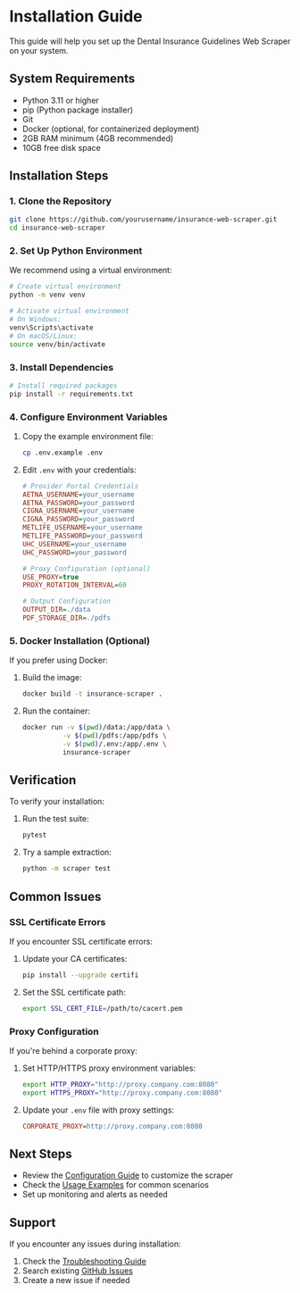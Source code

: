 # Installation Guide

This guide will help you set up the Dental Insurance Guidelines Web Scraper on your system.

## System Requirements

- Python 3.11 or higher
- pip (Python package installer)
- Git
- Docker (optional, for containerized deployment)
- 2GB RAM minimum (4GB recommended)
- 10GB free disk space

## Installation Steps

### 1. Clone the Repository

```bash
git clone https://github.com/yourusername/insurance-web-scraper.git
cd insurance-web-scraper
```

### 2. Set Up Python Environment

We recommend using a virtual environment:

```bash
# Create virtual environment
python -m venv venv

# Activate virtual environment
# On Windows:
venv\Scripts\activate
# On macOS/Linux:
source venv/bin/activate
```

### 3. Install Dependencies

```bash
# Install required packages
pip install -r requirements.txt
```

### 4. Configure Environment Variables

1. Copy the example environment file:
   ```bash
   cp .env.example .env
   ```

2. Edit `.env` with your credentials:
   ```ini
   # Provider Portal Credentials
   AETNA_USERNAME=your_username
   AETNA_PASSWORD=your_password
   CIGNA_USERNAME=your_username
   CIGNA_PASSWORD=your_password
   METLIFE_USERNAME=your_username
   METLIFE_PASSWORD=your_password
   UHC_USERNAME=your_username
   UHC_PASSWORD=your_password

   # Proxy Configuration (optional)
   USE_PROXY=true
   PROXY_ROTATION_INTERVAL=60

   # Output Configuration
   OUTPUT_DIR=./data
   PDF_STORAGE_DIR=./pdfs
   ```

### 5. Docker Installation (Optional)

If you prefer using Docker:

1. Build the image:
   ```bash
   docker build -t insurance-scraper .
   ```

2. Run the container:
   ```bash
   docker run -v $(pwd)/data:/app/data \
             -v $(pwd)/pdfs:/app/pdfs \
             -v $(pwd)/.env:/app/.env \
             insurance-scraper
   ```

## Verification

To verify your installation:

1. Run the test suite:
   ```bash
   pytest
   ```

2. Try a sample extraction:
   ```bash
   python -m scraper test
   ```

## Common Issues

### SSL Certificate Errors

If you encounter SSL certificate errors:

1. Update your CA certificates:
   ```bash
   pip install --upgrade certifi
   ```

2. Set the SSL certificate path:
   ```bash
   export SSL_CERT_FILE=/path/to/cacert.pem
   ```

### Proxy Configuration

If you're behind a corporate proxy:

1. Set HTTP/HTTPS proxy environment variables:
   ```bash
   export HTTP_PROXY="http://proxy.company.com:8080"
   export HTTPS_PROXY="http://proxy.company.com:8080"
   ```

2. Update your `.env` file with proxy settings:
   ```ini
   CORPORATE_PROXY=http://proxy.company.com:8080
   ```

## Next Steps

- Review the [Configuration Guide](configuration.md) to customize the scraper
- Check the [Usage Examples](usage.md) for common scenarios
- Set up monitoring and alerts as needed

## Support

If you encounter any issues during installation:

1. Check the [Troubleshooting Guide](troubleshooting.md)
2. Search existing [GitHub Issues](https://github.com/yourusername/insurance-scraper/issues)
3. Create a new issue if needed 